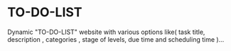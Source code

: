 # TO-DO-LIST
Dynamic "TO-DO-LIST" website with various options like( task title, description , categories , stage of levels, due time and scheduling time )...
